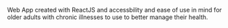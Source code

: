 Web App created with ReactJS and accessbility and ease of use in mind for older adults with chronic illnesses to use to better manage their health.
